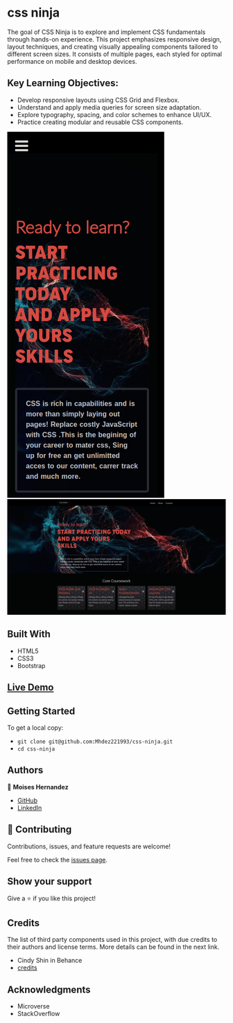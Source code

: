 # css ninja

The goal of CSS Ninja is to explore and implement CSS fundamentals through hands-on experience. This project emphasizes responsive design, layout techniques, and creating visually appealing components tailored to different screen sizes. It consists of multiple pages, each styled for optimal performance on mobile and desktop devices.

## Key Learning Objectives:

- Develop responsive layouts using CSS Grid and Flexbox.
- Understand and apply media queries for screen size adaptation.
- Explore typography, spacing, and color schemes to enhance UI/UX.
- Practice creating modular and reusable CSS components.

![screenshot](./images/cssNinjaMobile.png)
![screenshot](./images/cssNinjadesktop.png)

## Built With

- HTML5
- CSS3
- Bootstrap

## [Live Demo](https://mhdez221993.github.io/css-ninja/)


## Getting Started

To get a local copy:

- `git clone git@github.com:Mhdez221993/css-ninja.git`
- `cd css-ninja`

## Authors


👤 **Moises Hernandez**

- [GitHub](https://github.com/Mhdez221993)
- [LinkedIn](https://www.linkedin.com/in/moises-hernandez-9bbb17145/)

## 🤝 Contributing

Contributions, issues, and feature requests are welcome!

Feel free to check the [issues page](../../issues/).

## Show your support

Give a ⭐️ if you like this project!

## Credits

The list of third party components used in this project, with due credits to their authors and license terms. More details can be found in the next link.

- Cindy Shin in Behance
- [credits](https://www.behance.net/gallery/29845175/CC-Global-Summit-2015)


## Acknowledgments

- Microverse
- StackOverflow
